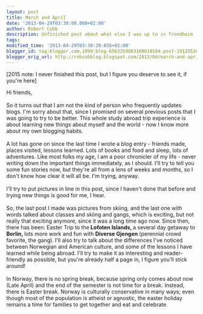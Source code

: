 ```yaml
---
layout: post
title: March and April
date: '2013-04-29T03:30:00.000+02:00'
author: Robert Cobb
description: Unfinished post about what else I was up to in Trondheim
tags: 
modified_time: '2013-04-29T03:30:20.856+02:00'
blogger_id: tag:blogger.com,1999:blog-6563359883100010184.post-1912552859151360188
blogger_orig_url: http://robcobblog.blogspot.com/2013/04/march-and-april.html
---
```


[2015 note: I never finished this post, but I figure you deserve to see it, if you're here]

Hi friends,<br /><br />So it turns out that I am not the kind of person who frequently updates blogs. I'm sorry about that, since I promised on several previous posts that I was going to try to be better. This whole study abroad trip experience is about learning new things about myself and the world - now I know more about my own blogging habits.<br /><br />A lot has gone on since the last time I wrote a blog entry - friends made, places visited, lessons learned. Lots of books and food and sleep, lots of adventures. Like most folks my age, I am a poor chronicler of my life - never writing down the important things immediately, as I should. I'll try to tell you some fun stories now, but they're all from a lens of weeks and months, so I don't know how clear it will all be. I'm trying, anyway.<br /><br />I'll try to put pictures in line in this post, since I haven't done that before and trying new things is good for me, I hear.<br /><br />So, the last post I made was pictures from skiing, and the last one with words talked about classes and skiing and gangs, which is exciting, but not really that exciting anymore, since it was a long time ago now. Since then, there has been: Easter Trip to the<b> Lofoten Islands, </b>a several day getaway to <b>Berlin, </b>lots more work and fun with <b>Diverse Gjengen </b>(perennial crowd favorite, the gang).<b>&nbsp;</b>I'll also try to talk about the differences I've noticed between Norwegian and American culture, and some of the lessons I have learned while being abroad. I'll try to make it as interesting and reader-friendly as possible, but you're already half a page in, I figure you'll stick around!<br /><br />In Norway, there is no spring break, because spring only comes about now (Late April) and the end of the semester is not time for a break. Instead, there is Easter break. Norway is culturally conservative in many ways; even though most of the population is&nbsp;atheist&nbsp;or agnostic, the easter holiday remains a time for families to get together and eat and celebrate.<br /><br />

